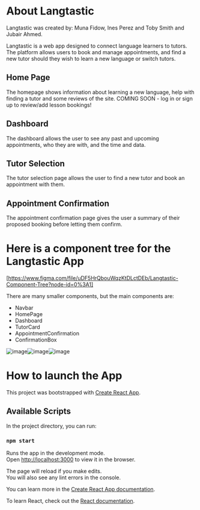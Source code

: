 # About Langtastic
Langtastic was created by: Muna Fidow, Ines Perez and Toby Smith and Jubair Ahmed. 

Langtastic is a web app designed to connect language learners to tutors. The platform allows users to book and manage appointments, and find a new tutor should they wish to learn a new language or switch tutors. 

## Home Page

The homepage shows information about learning a new language, help with finding a tutor and some reviews of the site. 
COMING SOON - log in or sign up to review/add lesson bookings!

## Dashboard

The dashboard allows the user to see any past and upcoming appointments, who they are with, and the time and data. 

## Tutor Selection

The tutor selection page allows the user to find a new tutor and book an appointment with them. 

## Appointment Confirmation

The appointment confirmation page gives the user a summary of their proposed booking before letting them confirm.  

# Here is a component tree for the Langtastic App 

[https://www.figma.com/file/uDF5HrQbouWqzKtDLctDEb/Langtastic-Component-Tree?node-id=0%3A1]

There are many smaller components, but the main components are:
- Navbar
- HomePage
- Dashboard
- TutorCard
- AppointmentConfirmation
- ConfirmationBox

![image](https://user-images.githubusercontent.com/81474704/126871529-b3573a6f-f31a-49ad-b951-556459235aae.png)![image](https://user-images.githubusercontent.com/81474704/126871539-4fefef31-23ee-44f4-ab4e-3b51da0f6150.png)![image](https://user-images.githubusercontent.com/81474704/126871548-1fb152b1-a112-4b4e-96d3-750c1c46558c.png)


# How to launch the App

This project was bootstrapped with [Create React App](https://github.com/facebook/create-react-app).

## Available Scripts

In the project directory, you can run:

### `npm start`

Runs the app in the development mode.\
Open [http://localhost:3000](http://localhost:3000) to view it in the browser.

The page will reload if you make edits.\
You will also see any lint errors in the console.

You can learn more in the [Create React App documentation](https://facebook.github.io/create-react-app/docs/getting-started).

To learn React, check out the [React documentation](https://reactjs.org/).

